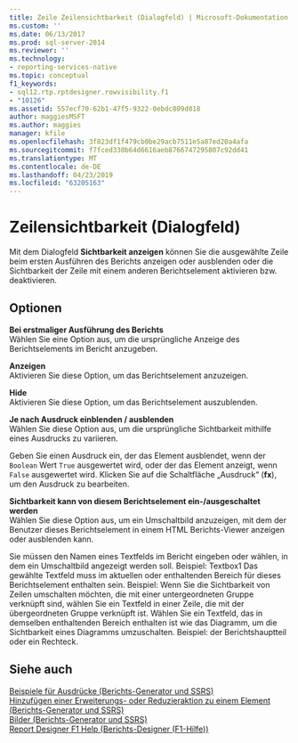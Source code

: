 ```yaml
---
title: Zeile Zeilensichtbarkeit (Dialogfeld) | Microsoft-Dokumentation
ms.custom: ''
ms.date: 06/13/2017
ms.prod: sql-server-2014
ms.reviewer: ''
ms.technology:
- reporting-services-native
ms.topic: conceptual
f1_keywords:
- sql12.rtp.rptdesigner.rowvisibility.f1
- "10126"
ms.assetid: 557ecf70-62b1-47f5-9322-0ebdc809d018
author: maggiesMSFT
ms.author: maggies
manager: kfile
ms.openlocfilehash: 3f823df1f479cb0be29acb7511e5a87ed20a4afa
ms.sourcegitcommit: f7fced330b64d6616aeb8766747295807c92dd41
ms.translationtype: MT
ms.contentlocale: de-DE
ms.lasthandoff: 04/23/2019
ms.locfileid: "63205163"
---
```

# <a name="row-visibility-dialog-box"></a>Zeilensichtbarkeit (Dialogfeld)
  Mit dem Dialogfeld **Sichtbarkeit anzeigen** können Sie die ausgewählte Zeile beim ersten Ausführen des Berichts anzeigen oder ausblenden oder die Sichtbarkeit der Zeile mit einem anderen Berichtselement aktivieren bzw. deaktivieren.  
  
## <a name="options"></a>Optionen  
 **Bei erstmaliger Ausführung des Berichts**  
 Wählen Sie eine Option aus, um die ursprüngliche Anzeige des Berichtselements im Bericht anzugeben.  
  
 **Anzeigen**  
 Aktivieren Sie diese Option, um das Berichtselement anzuzeigen.  
  
 **Hide**  
 Aktivieren Sie diese Option, um das Berichtselement auszublenden.  
  
 **Je nach Ausdruck einblenden / ausblenden**  
 Wählen Sie diese Option aus, um die ursprüngliche Sichtbarkeit mithilfe eines Ausdrucks zu variieren.  
  
 Geben Sie einen Ausdruck ein, der das Element ausblendet, wenn der `Boolean` Wert `True` ausgewertet wird, oder der das Element anzeigt, wenn `False` ausgewertet wird. Klicken Sie auf die Schaltfläche „Ausdruck“ (**fx**), um den Ausdruck zu bearbeiten.  
  
 **Sichtbarkeit kann von diesem Berichtselement ein-/ausgeschaltet werden**  
 Wählen Sie diese Option aus, um ein Umschaltbild anzuzeigen, mit dem der Benutzer dieses Berichtselement in einem HTML Berichts-Viewer anzeigen oder ausblenden kann.  
  
 Sie müssen den Namen eines Textfelds im Bericht eingeben oder wählen, in dem ein Umschaltbild angezeigt werden soll. Beispiel: Textbox1 Das gewählte Textfeld muss im aktuellen oder enthaltenden Bereich für dieses Berichtselement enthalten sein. Beispiel: Wenn Sie die Sichtbarkeit von Zeilen umschalten möchten, die mit einer untergeordneten Gruppe verknüpft sind, wählen Sie ein Textfeld in einer Zeile, die mit der übergeordneten Gruppe verknüpft ist. Wählen Sie ein Textfeld, das in demselben enthaltenden Bereich enthalten ist wie das Diagramm, um die Sichtbarkeit eines Diagramms umzuschalten. Beispiel: der Berichtshauptteil oder ein Rechteck.  
  
## <a name="see-also"></a>Siehe auch  
 [Beispiele für Ausdrücke &#40;Berichts-Generator und SSRS&#41;](report-design/expression-examples-report-builder-and-ssrs.md)   
 [Hinzufügen einer Erweiterungs- oder Reduzieraktion zu einem Element (Berichts-Generator und SSRS)](report-design/add-an-expand-or-collapse-action-to-an-item-report-builder-and-ssrs.md)   
 [Bilder &#40;Berichts-Generator und SSRS&#41;](report-design/images-report-builder-and-ssrs.md)   
 [Report Designer F1 Help (Berichts-Designer (F1-Hilfe))](tools/report-designer-f1-help.md)  
  
  
